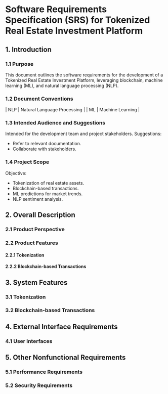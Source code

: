 # Software Requirements Specification (SRS) for Tokenized Real Estate Investment Platform

## 1. Introduction

### 1.1 Purpose
This document outlines the software requirements for the development of a Tokenized Real Estate Investment Platform, leveraging blockchain, machine learning (ML), and natural language processing (NLP).

### 1.2 Document Conventions
| NLP  | Natural Language Processing    |
| ML | Machine Learning |

### 1.3 Intended Audience and Suggestions
Intended for the development team and project stakeholders. Suggestions:
- Refer to relevant documentation.
- Collaborate with stakeholders.

### 1.4 Project Scope
Objective:
- Tokenization of real estate assets.
- Blockchain-based transactions.
- ML predictions for market trends.
- NLP sentiment analysis.

## 2. Overall Description

### 2.1 Product Perspective

### 2.2 Product Features

#### 2.2.1 Tokenization

#### 2.2.2 Blockchain-based Transactions

## 3. System Features

### 3.1 Tokenization

### 3.2 Blockchain-based Transactions

## 4. External Interface Requirements

### 4.1 User Interfaces

## 5. Other Nonfunctional Requirements

### 5.1 Performance Requirements

### 5.2 Security Requirements
